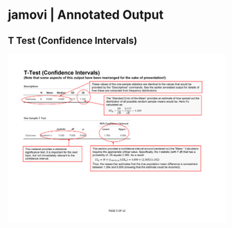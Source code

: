 # jamovi | Annotated Output

## T Test (Confidence Intervals)

<p align="center"><kbd><img src="intervals.png"></kbd></p>
